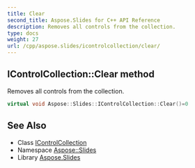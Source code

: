 ```yaml
---
title: Clear
second_title: Aspose.Slides for C++ API Reference
description: Removes all controls from the collection.
type: docs
weight: 27
url: /cpp/aspose.slides/icontrolcollection/clear/
---
```

## IControlCollection::Clear method


Removes all controls from the collection.

```cpp
virtual void Aspose::Slides::IControlCollection::Clear()=0
```

## See Also

* Class [IControlCollection](../)
* Namespace [Aspose::Slides](../../)
* Library [Aspose.Slides](../../../)
